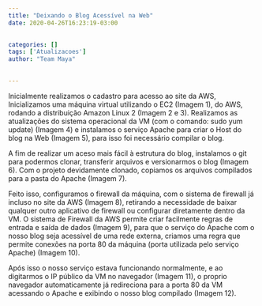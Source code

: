 ```yaml
---
title: "Deixando o Blog Acessível na Web"
date: 2020-04-26T16:23:19-03:00
 

categories: []
tags: ['Atualizacoes']
author: "Team Maya"
 

---
```


Inicialmente realizamos o cadastro para acesso ao site da AWS, Inicializamos uma máquina virtual utilizando o EC2 (Imagem 1), do AWS, rodando a distribuição Amazon Linux 2 (Imagem 2 e 3). Realizamos as atualizações do sistema operacional da VM (com o comando: sudo yum update) (Imagem 4) e instalamos o serviço Apache para criar o Host do blog na Web (Imagem 5), para isso foi necessário compilar o blog.

A fim de realizar um aceso mais fácil à estrutura do blog, instalamos o git para podermos clonar, transferir arquivos e versionarmos o blog (Imagem 6).
Com o projeto devidamente clonado, copiamos os arquivos compilados para a pasta do Apache (Imagem 7). 

Feito isso, configuramos o firewall da máquina, com o sistema de firewall já incluso no site da AWS (Imagem 8), retirando a necessidade de baixar qualquer outro aplicativo de firewall ou configurar diretamente dentro da VM. O sistema de Firewall da AWS permite criar facilmente regras de entrada e saída de dados (Imagem 9), para que o serviço do Apache com o nosso blog seja acessível de uma rede externa, criamos uma regra que permite conexões na porta 80 da máquina (porta utilizada pelo serviço Apache) (Imagem 10).

Após isso o nosso serviço estava funcionando normalmente, e ao digitarmos o IP público da VM no navegador (Imagem 11), o proprio navegador automaticamente já redireciona para a porta 80 da VM acessando o Apache e exibindo o nosso blog compilado (Imagem 12). 
